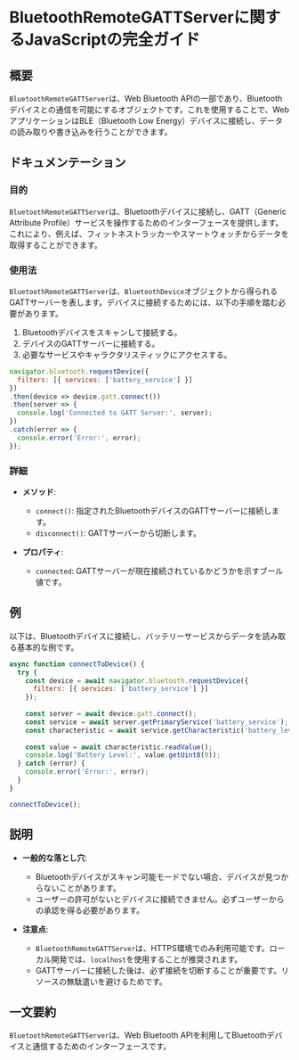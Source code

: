 <!--
Meta Description: # BluetoothRemoteGATTServerに関するJavaScriptの完全ガイド ## 概要 `BluetoothRemoteGATTServer`は、Web Bluetooth APIの一部であり、Bluetoothデバイスとの通信を可能にするオブジェクトです。これを使用することで、...
Meta Keywords: error, bluetoothremotegattserver, bluetooth, server, const
-->

# BluetoothRemoteGATTServerに関するJavaScriptの完全ガイド

## 概要
`BluetoothRemoteGATTServer`は、Web Bluetooth APIの一部であり、Bluetoothデバイスとの通信を可能にするオブジェクトです。これを使用することで、WebアプリケーションはBLE（Bluetooth Low Energy）デバイスに接続し、データの読み取りや書き込みを行うことができます。

## ドキュメンテーション
### 目的
`BluetoothRemoteGATTServer`は、Bluetoothデバイスに接続し、GATT（Generic Attribute Profile）サービスを操作するためのインターフェースを提供します。これにより、例えば、フィットネストラッカーやスマートウォッチからデータを取得することができます。

### 使用法
`BluetoothRemoteGATTServer`は、`BluetoothDevice`オブジェクトから得られるGATTサーバーを表します。デバイスに接続するためには、以下の手順を踏む必要があります。

1. Bluetoothデバイスをスキャンして接続する。
2. デバイスのGATTサーバーに接続する。
3. 必要なサービスやキャラクタリスティックにアクセスする。

```javascript
navigator.bluetooth.requestDevice({
  filters: [{ services: ['battery_service'] }]
})
.then(device => device.gatt.connect())
.then(server => {
  console.log('Connected to GATT Server:', server);
})
.catch(error => {
  console.error('Error:', error);
});
```

### 詳細
- **メソッド**:
  - `connect()`: 指定されたBluetoothデバイスのGATTサーバーに接続します。
  - `disconnect()`: GATTサーバーから切断します。
  
- **プロパティ**:
  - `connected`: GATTサーバーが現在接続されているかどうかを示すブール値です。

## 例
以下は、Bluetoothデバイスに接続し、バッテリーサービスからデータを読み取る基本的な例です。

```javascript
async function connectToDevice() {
  try {
    const device = await navigator.bluetooth.requestDevice({
      filters: [{ services: ['battery_service'] }]
    });
    
    const server = await device.gatt.connect();
    const service = await server.getPrimaryService('battery_service');
    const characteristic = await service.getCharacteristic('battery_level');
    
    const value = await characteristic.readValue();
    console.log('Battery Level:', value.getUint8(0));
  } catch (error) {
    console.error('Error:', error);
  }
}

connectToDevice();
```

## 説明
- **一般的な落とし穴**:
  - Bluetoothデバイスがスキャン可能モードでない場合、デバイスが見つからないことがあります。
  - ユーザーの許可がないとデバイスに接続できません。必ずユーザーからの承認を得る必要があります。
  
- **注意点**:
  - `BluetoothRemoteGATTServer`は、HTTPS環境でのみ利用可能です。ローカル開発では、`localhost`を使用することが推奨されます。
  - GATTサーバーに接続した後は、必ず接続を切断することが重要です。リソースの無駄遣いを避けるためです。

## 一文要約
`BluetoothRemoteGATTServer`は、Web Bluetooth APIを利用してBluetoothデバイスと通信するためのインターフェースです。